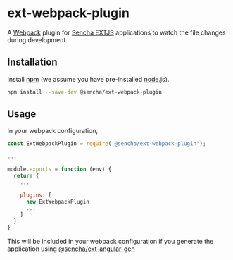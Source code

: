 # ext-webpack-plugin

A [Webpack](https://webpack.js.org/) plugin for [Sencha EXTJS](https://www.sencha.com/products/extjs) applications to watch the file changes during development.

## Installation

Install [npm](https://www.npmjs.com/) (we assume you have pre-installed [node.js](https://nodejs.org/)).

```bash
npm install --save-dev @sencha/ext-webpack-plugin
```

## Usage

In your webpack configuration,

```js
const ExtWebpackPlugin = require('@sencha/ext-webpack-plugin');

...

module.exports = function (env) {
  return {
    ...

    plugins: [
      new ExtWebpackPlugin
      ...
    ]
  }
}

```

This will be included in your webpack configuration if you generate the application using [@sencha/ext-angular-gen](https://github.com/sencha/ext-angular/tree/ext-angular-7.2.x/packages/ext-angular-gen)
